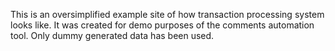 This is an oversimplified example site of how transaction processing system looks like. It was created for demo purposes of the comments automation tool. Only dummy generated data has been used.